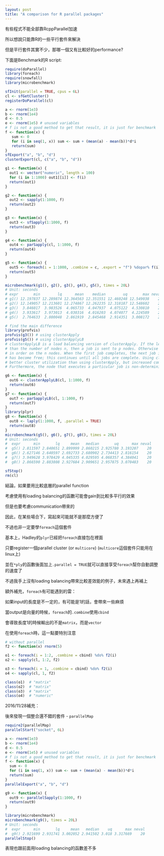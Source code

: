 ```yaml
---
layout: post
title: "A comparison for R parallel packages"
---
```


有些程式不能全部靠RcppParallel加速

所以想說只能靠R的一些平行套件來解決

但是平行套件其實不少，那哪一個又有比較好的performance?

下面是Benchmark的R script:

``` R
require(doParallel)
library(foreach)
require(snowfall)
library(microbenchmark)

sfInit(parallel = TRUE, cpus = 6L)
cl <- sfGetCluster()
registerDoParallel(cl)

a <- rnorm(1e3)
b <- rnorm(1e4)
d <- 0.5
e <- rnorm(1e5) # unused variables
# f is not a good method to get that result, it is just for benchmark
f <- function(x) {
   sum <- 0
   for (i in seq(1, x)) sum <- sum + (mean(a) - mean(b))*d*i
   return(sum)
}
sfExport("a", "b", "d")
clusterExport(cl, c("a", "b", "d"))

g1 <- function(x) {
  out1 <- vector("numeric", length = 100)
  for (i in 1:1000) out1[[i]] <- f(i)
  return(out1)
}

g2 <- function(x) {
  out2 <- sapply(1:1000, f)
  return(out2)
}

g3 <- function(x) {
  out3 <- sfSapply(1:1000, f)
  return(out3)
}

g4 <- function(x) {
  out4 <- parSapply(cl, 1:1000, f)
  return(out4)
}

g5 <- function(x) {
  out5 <- foreach(i = 1:1000, .combine = c, .export = "f") %dopar% f(i)
  return(out5)
}

microbenchmark(g1(), g2(), g3(), g4(), g5(), times = 20L)
# Unit: seconds
# expr       min        lq      mean    median        uq       max neval
# g1() 12.197837 12.289874 12.364563 12.351551 12.460248 12.549038    20
# g2() 12.149057 12.213601 12.274867 12.262235 12.318187 12.548602    20
# g3()  3.846017  3.983526  4.065733  4.047937  4.075122  4.530810    20
# g4()  3.933617  3.973013  4.030316  4.016203  4.074077  4.224589    20
# g5()  2.764633  2.800048  2.861919  2.845468  2.914351  3.008172    20

# find the main difference
library(profvis)
profvis(g3()) # using clusterApply
profvis(g5()) # using clusterApplyLB
# clusterApplyLB is a load balancing version of clusterApply. If the length p of seq is not greater 
# than the number of nodes n, then a job is sent to p nodes. Otherwise the first n jobs are placed 
# in order on the n nodes. When the first job completes, the next job is placed on the node that 
# has become free; this continues until all jobs are complete. Using clusterApplyLB can result in 
# better cluster utilization than using clusterApply, but increased communication can reduce performance. 
# Furthermore, the node that executes a particular job is non-deterministic.

g6 <- function(x) {
  out6 <- clusterApplyLB(cl, 1:1000, f)
  return(out6)
}
g7 <- function(x) {
  out7 <- parSapplyLB(cl, 1:1000, f)
  return(out7)
}
library(plyr)
g8 <- function(x) {
  out8 <- laply(1:1000, f, .parallel = TRUE)
  return(out8)
}
microbenchmark(g5(), g6(), g7(), g8(), times = 20L)
# Unit: seconds
#  expr      min       lq     mean   median       uq      max neval
#  g5() 2.811597 2.840651 2.899999 2.860215 2.925780 3.193207    20
#  g6() 2.627146 2.640597 2.692733 2.680902 2.734413 2.816154    20
#  g7() 3.949628 3.978429 4.045335 4.029595 4.068357 4.384041    20
#  g8() 2.866590 2.883808 2.927684 2.909651 2.957875 3.070483    20

sfStop()
rm(cl)
```

結論，如果要用比較底層的parallel function

考慮使用有loading balancing的函數可能會gain到比較多平行的效果

但是也要考慮communication帶來的

因此，在某些場合下，寫起來可能就不是那麼方便了

不過也非一定要學`foreach`這個套件

基本上，Hadley的`plyr`已經把`foreach`直接包在裡面

只要register一個parallel cluster (or `multicore`) (`multicore`這個套件只能用在linux上)

並在`*ply`的函數後面加上`.parallel = TRUE`就可以直接享受`foreach`幫你自動調整的速度了

不過我手上沒有loading balancing帶來比較差效能的例子，未來遇上再補上


額外補充，`foreach`有可能遇到的雷：

如果input的長度是不一定的，有可能是1的話，會帶來一些麻煩

當output是向量的時候，`foreach`的`.combine`使用`cbind`

會導致長度1的時候輸出的不是`matrix`，而是`vector`

在使用`foreach`時，這一點要特別注意

``` R
# without parallel
f2 <- function(x) rnorm(5)

o1 <- foreach(i = 1:2, .combine = cbind) %do% f2(i)
o2 <- sapply(cl, 1:2, f2)

o3 <- foreach(i = 1, .combine = cbind) %do% f2(i)
o4 <- sapply(cl, 1, f2)

class(o1)  # "matrix"
class(o2)  # "matrix"
class(o3)  # "matrix"
class(o4)  # "numeric"
```

2016/11/28補充：

後來發現一個整合還不錯的套件 - `parallelMap`

``` R
require2(parallelMap)
parallelStart("socket", 6L)

a <- rnorm(1e3)
b <- rnorm(1e4)
d <- 0.5
e <- rnorm(1e5) # unused variables
# f is not a good method to get that result, it is just for benchmark
f <- function(x) {
  sum <- 0
  for (i in seq(1, x)) sum <- sum + (mean(a) - mean(b))*d*i
  return(sum)
}
parallelExport("a", "b", "d")

g9 <- function(x) {
  out9 <- parallelSapply(1:1000, f)
  return(out9)
}

library(microbenchmark)
microbenchmark(g9(), times = 20L)
# Unit: seconds
#  expr      min       lq     mean   median    uq      max neval
#  g9() 2.921699 2.931741 3.002052 2.941502 3.018 3.317669    20
parallelStop()
```

表現也跟前面用loading balancing的函數差不多


